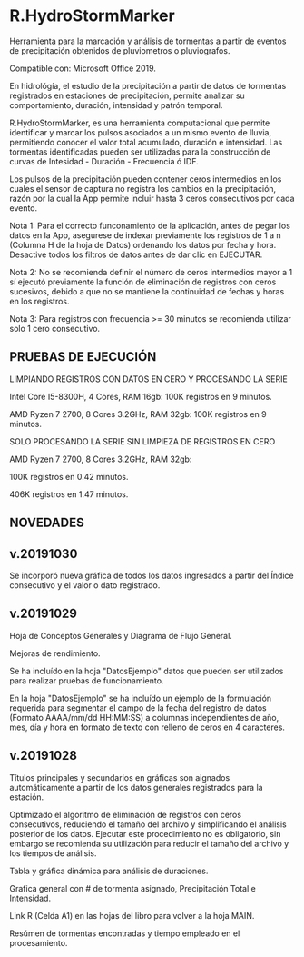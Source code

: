 # R.HydroStormMarker
Herramienta para la marcación y análisis de tormentas a partir de eventos de precipitación obtenidos de pluviometros o pluviografos.

Compatible con: Microsoft Office 2019.

En hidrológía, el estudio de la precipitación a partir de datos de tormentas registrados en estaciones de precipitación, permite analizar su comportamiento, duración, intensidad y patrón temporal.

R.HydroStormMarker, es una herramienta computacional que permite identificar y marcar los pulsos asociados a un mismo evento de lluvia, permitiendo conocer el valor total acumulado, duración e intensidad. Las tormentas identificadas pueden ser utilizadas para la construcción de curvas de Intesidad - Duración - Frecuencia ó IDF.

Los pulsos de la precipitación pueden contener ceros intermedios en los cuales el sensor de captura no registra los cambios en la precipitación, razón por la cual la App permite incluir hasta 3 ceros consecutivos por cada evento. 

Nota 1: Para el correcto funconamiento de la aplicación, antes de pegar los datos en la App, asegurese de indexar previamente los registros de 1 a n (Columna H de la hoja de Datos) ordenando los datos por fecha y hora. Desactive todos los filtros de datos antes de dar clic en EJECUTAR.

Nota 2: No se recomienda definir el número de ceros intermedios mayor a 1 sí ejecutó previamente la función de eliminación de registros con ceros sucesivos, debido a que no se mantiene la continuidad de fechas y horas en los registros. 

Nota 3: Para registros con frecuencia >= 30 minutos se recomienda utilizar solo 1 cero consecutivo.


PRUEBAS DE EJECUCIÓN
-------------------

LIMPIANDO REGISTROS CON DATOS EN CERO Y PROCESANDO LA SERIE

Intel Core I5-8300H, 4 Cores, RAM 16gb: 100K registros en 9 minutos.

AMD Ryzen 7 2700, 8 Cores 3.2GHz, RAM 32gb: 100K registros en 9 minutos.

SOLO PROCESANDO LA SERIE SIN LIMPIEZA DE REGISTROS EN CERO

AMD Ryzen 7 2700, 8 Cores 3.2GHz, RAM 32gb: 

  100K registros en 0.42 minutos.
  
  406K registros en 1.47 minutos.


NOVEDADES
----------------------

v.20191030
----------

Se incorporó nueva gráfica de todos los datos ingresados a partir del Índice consecutivo y el valor o dato registrado. 


v.20191029
----------

Hoja de Conceptos Generales y Diagrama de Flujo General.

Mejoras de rendimiento.

Se ha incluído en la hoja "DatosEjemplo" datos que pueden ser utilizados para realizar pruebas de funcionamiento.

En la hoja "DatosEjemplo" se ha incluído un ejemplo de la formulación requerida para segmentar el campo de la fecha del registro de datos (Formato AAAA/mm/dd HH:MM:SS) a columnas independientes de año, mes, día y hora en formato de texto con relleno de ceros en 4 caracteres.


v.20191028
----------

Títulos principales y secundarios en gráficas son aignados automáticamente a partir de los datos generales registrados para la estación.

Optimizado el algoritmo de eliminación de registros con ceros consecutivos, reduciendo el tamaño del archivo y simplificando el análisis posterior de los datos. Ejecutar este procedimiento no es obligatorio, sin embargo se recomienda su utilización para reducir el tamaño del archivo y los tiempos de análisis.

Tabla y gráfica dinámica para análisis de duraciones.

Grafica general con # de tormenta asignado, Precipitación Total e Intensidad.

Link R (Celda A1) en las hojas del libro para volver a la hoja MAIN.

Resúmen de tormentas encontradas y tiempo empleado en el procesamiento.
